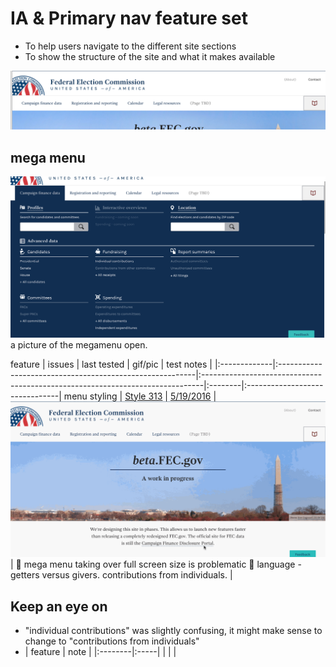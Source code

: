 # IA & Primary nav feature set

- To help users navigate to the different site sections
- To show the structure of the site and what it makes available

![assets/nav.png](assets/nav.png)

## mega menu

![assets/menu-open.png](assets/menu-open.png) a picture of the megamenu open.

feature | issues | last tested | gif/pic | test notes | |:-------------|:---------------------------------------------------------|:------------------------------------------------------------------------------|:--------|:-------------------------------| menu styling | [Style 313](https://github.com/18F/fec-style/issues/313) | [5/19/2016](https://github.com/18F/FEC/blob/master/test_scripts/2016-5-19.md) | ![assets/megamega.gif](assets/megamega.gif) | :small_blue_diamond: mega menu taking over full screen size is problematic :small_blue_diamond: language - getters versus givers. contributions from individuals. |

## Keep an eye on

- "individual contributions" was slightly confusing, it might make sense to change to "contributions from individuals"
- | feature | note | |:--------|:-----| | | |
